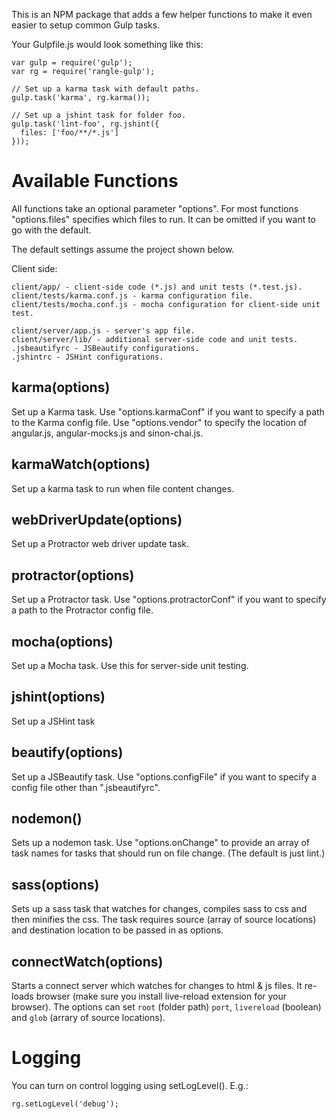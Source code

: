 This is an NPM package that adds a few helper functions to make it even easier
to setup common Gulp tasks.

Your Gulpfile.js would look something like this:

    var gulp = require('gulp');
    var rg = require('rangle-gulp');

    // Set up a karma task with default paths.
    gulp.task('karma', rg.karma());

    // Set up a jshint task for folder foo.
    gulp.task('lint-foo', rg.jshint({
      files: ['foo/**/*.js']
    }));

# Available Functions

All functions take an optional parameter "options". For most functions
"options.files" specifies which files to run. It can be omitted if you want to
go with the default.

The default settings assume the project shown below.

Client side:

    client/app/ - client-side code (*.js) and unit tests (*.test.js).
    client/tests/karma.conf.js - karma configuration file.
    client/tests/mocha.conf.js - mocha configuration for client-side unit test.

    client/server/app.js - server's app file.
    client/server/lib/ - additional server-side code and unit tests.
    .jsbeautifyrc - JSBeautify configurations.
    .jshintrc - JSHint configurations.


## karma(options)

Set up a Karma task. Use "options.karmaConf" if you want to specify a path to
the Karma config file. Use "options.vendor" to specify the location of
angular.js, angular-mocks.js and sinon-chai.js.

## karmaWatch(options)

Set up a karma task to run when file content changes.

## webDriverUpdate(options)

Set up a Protractor web driver update task.

## protractor(options)

Set up a Protractor task. Use "options.protractorConf" if you want to specify a path to
the Protractor config file.


## mocha(options)

Set up a Mocha task. Use this for server-side unit testing.

## jshint(options)

Set up a JSHint task

## beautify(options)

Set up a JSBeautify task. Use "options.configFile" if you want to specify a
config file other than ".jsbeautifyrc".

## nodemon()

Sets up a nodemon task. Use "options.onChange" to provide an array of task
names for tasks that should run on file change. (The default is just lint.)

## sass(options)

Sets up a sass task that watches for changes, compiles sass to css and then minifies the css. The task requires source (array of source locations) and destination location to be passed in as options. 

## connectWatch(options)

Starts a connect server which watches for changes to html & js files. It re-loads browser (make sure you install live-reload extension for your browser). The options can set `root` (folder path) `port`, `livereload` (boolean) and `glob` (arrary of source locations).

# Logging

You can turn on control logging using setLogLevel(). E.g.:

    rg.setLogLevel('debug');
